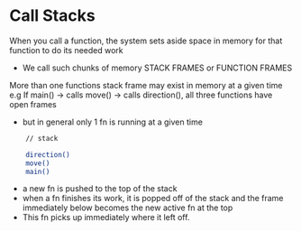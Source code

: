 # Call Stacks

When you call a function, the system sets aside space in memory for that function to do its needed work

- We call such chunks of memory STACK FRAMES or FUNCTION FRAMES

More than one functions stack frame may exist in memory at a given time
e.g If main() → calls move() → calls direction(), all three functions have open frames

- but in general only 1 fn is running at a given time

```bash
    // stack

    direction()
    move()
    main()

```

- a new fn is pushed to the top of the stack
- when a fn finishes its work, it is popped off of the stack and the frame immediately below becomes the new active fn at the top
- This fn picks up immediately where it left off.
